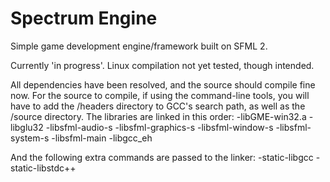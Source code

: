 Spectrum Engine
============

Simple game development engine/framework built on SFML 2.

Currently 'in progress'. 
Linux compilation not yet tested, though intended.

All dependencies have been resolved, and the source should
compile fine now.
For the source to compile, if using the command-line tools, 
you will have to add the /headers directory to GCC's search 
path, as well as the /source directory.
The libraries are linked in this order:
 -libGME-win32.a
 -libglu32
 -libsfml-audio-s
 -libsfml-graphics-s
 -libsfml-window-s
 -libsfml-system-s
 -libsfml-main
 -libgcc_eh

And the following extra commands are passed to the linker:
 -static-libgcc
 -static-libstdc++






